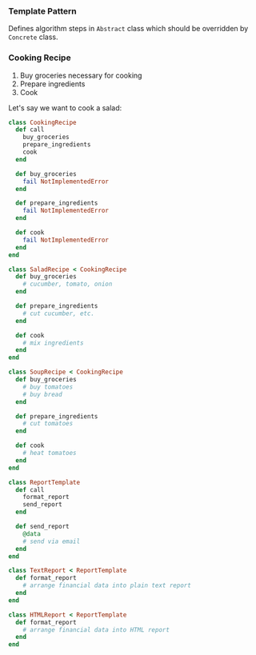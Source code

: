 ### Template Pattern
Defines algorithm steps in `Abstract` class which should be overridden by `Concrete` class.

### Cooking Recipe
1. Buy groceries necessary for cooking
2. Prepare ingredients
3. Cook

Let's say we want to cook a salad:

```ruby
class CookingRecipe
  def call
    buy_groceries
    prepare_ingredients
    cook
  end

  def buy_groceries
    fail NotImplementedError
  end

  def prepare_ingredients
    fail NotImplementedError
  end

  def cook
    fail NotImplementedError
  end
end
```

```ruby
class SaladRecipe < CookingRecipe
  def buy_groceries
    # cucumber, tomato, onion
  end

  def prepare_ingredients
    # cut cucumber, etc.
  end

  def cook
    # mix ingredients
  end
end
```

```ruby
class SoupRecipe < CookingRecipe
  def buy_groceries
    # buy tomatoes
    # buy bread
  end

  def prepare_ingredients
    # cut tomatoes
  end

  def cook
    # heat tomatoes
  end
end
```

```ruby
class ReportTemplate
  def call
    format_report
    send_report
  end

  def send_report
    @data
    # send via email
  end
end

class TextReport < ReportTemplate
  def format_report
    # arrange financial data into plain text report
  end
end

class HTMLReport < ReportTemplate
  def format_report
    # arrange financial data into HTML report
  end
end
```

